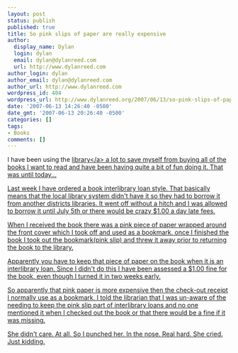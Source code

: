 ```yaml
---
layout: post
status: publish
published: true
title: So pink slips of paper are really expensive
author:
  display_name: Dylan
  login: dylan
  email: dylan@dylanreed.com
  url: http://www.dylanreed.com
author_login: dylan
author_email: dylan@dylanreed.com
author_url: http://www.dylanreed.com
wordpress_id: 404
wordpress_url: http://www.dylanreed.org/2007/06/13/so-pink-slips-of-paper-are-really-expensive/
date: '2007-06-13 14:26:40 -0500'
date_gmt: '2007-06-13 20:26:40 -0500'
categories: []
tags:
- Books
comments: []
---
```

<p>I have been using the <a href="http:&#47;&#47;mylibrary.us">library<&#47;a> a lot to save myself from buying all of the books I want to read and have been having quite a bit of fun doing it. That was until today...</p>
<p>Last week I have ordered a book interlibrary loan style. That basically means that the local library system didn't have it so they had to borrow it from another districts libraries. It went off without a hitch and I was allowed to borrow it until July 5th or there would be crazy $1.00 a day late fees.</p>
<p>When I received the book there was a pink piece of paper wrapped around the front cover which I took off and used as a bookmark. once I finished the book I took out the bookmark(pink slip) and threw it away prior to returning the book to the library.</p>
<p>Apparently you have to keep that piece of paper on the book when it is an interlibrary loan. Since I didn't do this I have been assessed a $1.00 fine for the book, even though I turned it in two weeks early.</p>
<p>So apparently that pink paper is more expensive then the check-out receipt I normally use as a bookmark. I told the librarian that I was un-aware of the needing to keep the pink slip part of interlibrary loans and no one mentioned it when I checked out the book or that there would be a fine if it was missing.</p>
<p>She didn't care. At all. So I punched her. In the nose. Real hard. She cried. Just kidding.</p>
